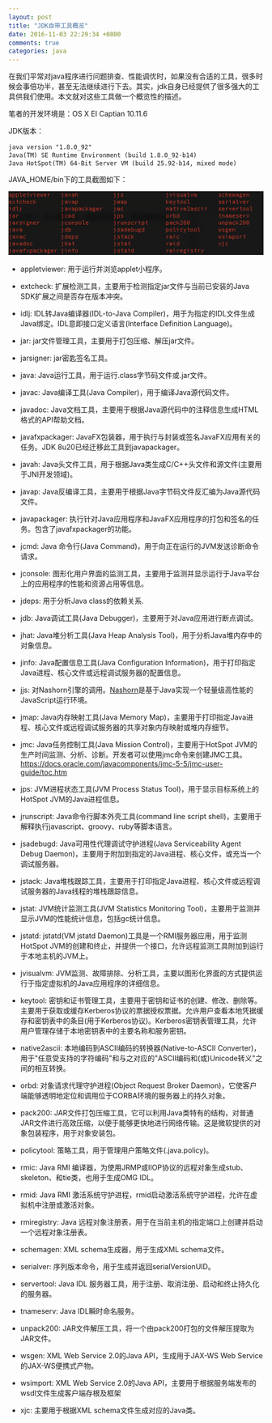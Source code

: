 ```yaml
---
layout: post
title: "JDK自带工具概览"
date: 2016-11-03 22:29:34 +0800
comments: true
categories: java
---
```


在我们平常对java程序进行问题排查、性能调优时，如果没有合适的工具，很多时候会事倍功半，甚至无法继续进行下去。其实，jdk自身已经提供了很多强大的工具供我们使用。本文就对这些工具做一个概览性的描述。

笔者的开发环境是：OS X EI Captian 10.11.6

JDK版本：

	java version "1.8.0_92"
	Java(TM) SE Runtime Environment (build 1.8.0_92-b14)
	Java HotSpot(TM) 64-Bit Server VM (build 25.92-b14, mixed mode)
	
JAVA_HOME/bin下的工具截图如下：

![](/images/blog_images/jdk-tools.png)

<!--more-->

- appletviewer: 用于运行并浏览applet小程序。

- extcheck: 扩展检测工具，主要用于检测指定jar文件与当前已安装的Java SDK扩展之间是否存在版本冲突。

- idlj: IDL转Java编译器(IDL-to-Java Compiler)，用于为指定的IDL文件生成Java绑定。IDL意即接口定义语言(Interface Definition Language)。

- jar: jar文件管理工具，主要用于打包压缩、解压jar文件。

- jarsigner: jar密匙签名工具。

- java: Java运行工具，用于运行.class字节码文件或.jar文件。

- javac: Java编译工具(Java Compiler)，用于编译Java源代码文件。

- javadoc: Java文档工具，主要用于根据Java源代码中的注释信息生成HTML格式的API帮助文档。

- javafxpackager: JavaFX包装器，用于执行与封装或签名JavaFX应用有关的任务。JDK 8u20已经迁移此工具到javapackager。

- javah: Java头文件工具，用于根据Java类生成C/C++头文件和源文件(主要用于JNI开发领域)。

- javap: Java反编译工具，主要用于根据Java字节码文件反汇编为Java源代码文件。

- javapackager: 执行针对Java应用程序和JavaFX应用程序的打包和签名的任务。包含了javafxpackager的功能。

- jcmd: Java 命令行(Java Command)，用于向正在运行的JVM发送诊断命令请求。

- jconsole: 图形化用户界面的监测工具，主要用于监测并显示运行于Java平台上的应用程序的性能和资源占用等信息。

- jdeps: 用于分析Java class的依赖关系.

- jdb: Java调试工具(Java Debugger)，主要用于对Java应用进行断点调试。

- jhat: Java堆分析工具(Java Heap Analysis Tool)，用于分析Java堆内存中的对象信息。

- jinfo: Java配置信息工具(Java Configuration Information)，用于打印指定Java进程、核心文件或远程调试服务器的配置信息。

- jjs: 对Nashorn引擎的调用。[Nashorn](http://www.infoq.com/cn/articles/nashorn)是基于Java实现一个轻量级高性能的JavaScript运行环境。

- jmap: Java内存映射工具(Java Memory Map)，主要用于打印指定Java进程、核心文件或远程调试服务器的共享对象内存映射或堆内存细节。

- jmc: Java任务控制工具(Java Mission Control)，主要用于HotSpot JVM的生产时间监测、分析、诊断。开发者可以使用jmc命令来创建JMC工具。 <https://docs.oracle.com/javacomponents/jmc-5-5/jmc-user-guide/toc.htm>

- jps: JVM进程状态工具(JVM Process Status Tool)，用于显示目标系统上的HotSpot JVM的Java进程信息。

- jrunscript: Java命令行脚本外壳工具(command line script shell)，主要用于解释执行javascript、groovy、ruby等脚本语言。

- jsadebugd: Java可用性代理调试守护进程(Java Serviceability Agent Debug Daemon)，主要用于附加到指定的Java进程、核心文件，或充当一个调试服务器。

- jstack: Java堆栈跟踪工具，主要用于打印指定Java进程、核心文件或远程调试服务器的Java线程的堆栈跟踪信息。

- jstat: JVM统计监测工具(JVM Statistics Monitoring Tool)，主要用于监测并显示JVM的性能统计信息，包括gc统计信息。

- jstatd: jstatd(VM jstatd Daemon)工具是一个RMI服务器应用，用于监测HotSpot JVM的创建和终止，并提供一个接口，允许远程监测工具附加到运行于本地主机的JVM上。

- jvisualvm: JVM监测、故障排除、分析工具，主要以图形化界面的方式提供运行于指定虚拟机的Java应用程序的详细信息。

- keytool: 密钥和证书管理工具，主要用于密钥和证书的创建、修改、删除等。主要用于获取或缓存Kerberos协议的票据授权票据。允许用户查看本地凭据缓存和密钥表中的条目(用于Kerberos协议)。Kerberos密钥表管理工具，允许用户管理存储于本地密钥表中的主要名称和服务密钥。

- native2ascii: 本地编码到ASCII编码的转换器(Native-to-ASCII Converter)，用于"任意受支持的字符编码"和与之对应的"ASCII编码和(或)Unicode转义"之间的相互转换。

- orbd: 对象请求代理守护进程(Object Request Broker Daemon)，它使客户端能够透明地定位和调用位于CORBA环境的服务器上的持久对象。

- pack200: JAR文件打包压缩工具，它可以利用Java类特有的结构，对普通JAR文件进行高效压缩，以便于能够更快地进行网络传输。这是微软提供的对象包装程序，用于对象安装包。

- policytool: 策略工具，用于管理用户策略文件(.java.policy)。

- rmic: Java RMI 编译器，为使用JRMP或IIOP协议的远程对象生成stub、skeleton、和tie类，也用于生成OMG IDL。

- rmid: Java RMI 激活系统守护进程，rmid启动激活系统守护进程，允许在虚拟机中注册或激活对象。

- rmiregistry: Java 远程对象注册表，用于在当前主机的指定端口上创建并启动一个远程对象注册表。

- schemagen: XML schema生成器，用于生成XML schema文件。

- serialver: 序列版本命令，用于生成并返回serialVersionUID。

- servertool: Java IDL 服务器工具，用于注册、取消注册、启动和终止持久化的服务器。

- tnameserv: Java IDL瞬时命名服务。

- unpack200: JAR文件解压工具，将一个由pack200打包的文件解压提取为JAR文件。

- wsgen: XML Web Service 2.0的Java API，生成用于JAX-WS Web Service的JAX-WS便携式产物。

- wsimport: XML Web Service 2.0的Java API，主要用于根据服务端发布的wsdl文件生成客户端存根及框架

- xjc: 主要用于根据XML schema文件生成对应的Java类。